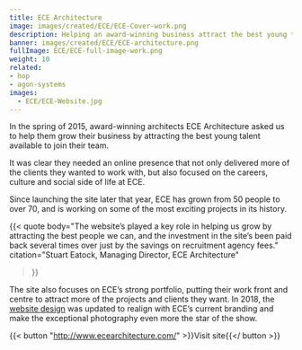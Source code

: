 ```yaml
---
title: ECE Architecture
image: images/created/ECE/ECE-Cover-work.png
description: Helping an award-winning business attract the best young talent to grow their team. 
banner: images/created/ECE/ECE-architecture.png
fullImage: ECE/ECE-full-image-work.png
weight: 10
related:
- hop
- agon-systems
images:
  - ECE/ECE-Website.jpg
---
```


In the spring of 2015, award-winning architects ECE Architecture asked us to help them grow their business by attracting the best young talent available to join their team. 

It was clear they needed an online presence that not only delivered more of the clients they wanted to work with, but also focused on the careers, culture and social side of life at ECE.

Since launching the site later that year, ECE has grown from 50 people to over 70, and is working on some of the most exciting projects in its history.

{{< quote
	body="The website’s played a key role in helping us grow by attracting the best people we can, and the investment in the site’s been paid back several times over just by the savings on recruitment agency fees."
	citation="Stuart Eatock, Managing Director, ECE Architecture"
>}}

The site also focuses on ECE’s strong portfolio, putting their work front and centre to attract more of the projects and clients they want. In 2018, the [website design](/creates/web) was updated to realign with ECE’s current branding and make the
exceptional photography even more the star of the show.

{{< button "http://www.ecearchitecture.com/" >}}Visit site{{</ button >}}
